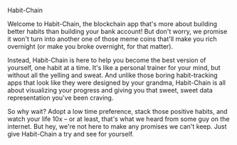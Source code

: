 Habit-Chain

Welcome to Habit-Chain, the blockchain app that's more about building better habits than building your bank account! But don't worry, we promise it won't turn into another one of those meme coins that'll make you rich overnight (or make you broke overnight, for that matter).

Instead, Habit-Chain is here to help you become the best version of yourself, one habit at a time. It's like a personal trainer for your mind, but without all the yelling and sweat. And unlike those boring habit-tracking apps that look like they were designed by your grandma, Habit-Chain is all about visualizing your progress and giving you that sweet, sweet data representation you've been craving.

So why wait? Adopt a low time preference, stack those positive habits, and watch your life 10x – or at least, that's what we heard from some guy on the internet. But hey, we're not here to make any promises we can't keep. Just give Habit-Chain a try and see for yourself.